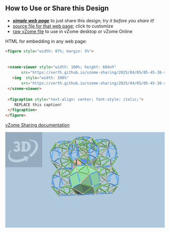 
## How to Use or Share this Design

 - [***simple web page***](<https://vorth.github.io/vzome-sharing/2025/04/05/05-45-38-snub-cube-space-filler/>) to just share this design; *try it before you share it!*
 - [source file for that web page](<https://github.com/vorth/vzome-sharing/edit/main/2025/04/05/05-45-38-snub-cube-space-filler/index.md>); click to customize
 - [raw vZome file](<https://raw.githubusercontent.com/vorth/vzome-sharing/main/2025/04/05/05-45-38-snub-cube-space-filler/snub-cube-space-filler.vZome>) to use in vZome desktop or vZome Online
 
 HTML for embedding in any web page:
 ```html
<figure style="width: 87%; margin: 5%">
  
  
  <vzome-viewer style="width: 100%; height: 60dvh" 
        src="https://vorth.github.io/vzome-sharing/2025/04/05/05-45-38-snub-cube-space-filler/snub-cube-space-filler.vZome" >
    <img  style="width: 100%"
        src="https://vorth.github.io/vzome-sharing/2025/04/05/05-45-38-snub-cube-space-filler/snub-cube-space-filler.png" >
  </vzome-viewer>

  <figcaption style="text-align: center; font-style: italic;">
     REPLACE this caption!
  </figcaption>
</figure>

 ```

[vZome Sharing documentation](https://vzome.github.io/vzome/sharing.html#how-it-works)

![Image](<snub-cube-space-filler.png>)

